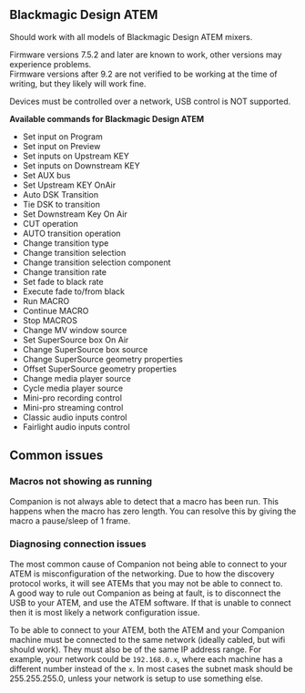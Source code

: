 ## Blackmagic Design ATEM

Should work with all models of Blackmagic Design ATEM mixers.

Firmware versions 7.5.2 and later are known to work, other versions may experience problems.  
Firmware versions after 9.2 are not verified to be working at the time of writing, but they likely will work fine.

Devices must be controlled over a network, USB control is NOT supported.

**Available commands for Blackmagic Design ATEM**

- Set input on Program
- Set input on Preview
- Set inputs on Upstream KEY
- Set inputs on Downstream KEY
- Set AUX bus
- Set Upstream KEY OnAir
- Auto DSK Transition
- Tie DSK to transition
- Set Downstream Key On Air
- CUT operation
- AUTO transition operation
- Change transition type
- Change transition selection
- Change transition selection component
- Change transition rate
- Set fade to black rate
- Execute fade to/from black
- Run MACRO
- Continue MACRO
- Stop MACROS
- Change MV window source
- Set SuperSource box On Air
- Change SuperSource box source
- Change SuperSource geometry properties
- Offset SuperSource geometry properties
- Change media player source
- Cycle media player source
- Mini-pro recording control
- Mini-pro streaming control
- Classic audio inputs control
- Fairlight audio inputs control

## Common issues

### Macros not showing as running

Companion is not always able to detect that a macro has been run. This happens when the macro has zero length.
You can resolve this by giving the macro a pause/sleep of 1 frame.

### Diagnosing connection issues

The most common cause of Companion not being able to connect to your ATEM is misconfiguration of the networking. Due to how the discovery protocol works, it will see ATEMs that you may not be able to connect to.  
A good way to rule out Companion as being at fault, is to disconnect the USB to your ATEM, and use the ATEM software. If that is unable to connect then it is most likely a network configuration issue.

To be able to connect to your ATEM, both the ATEM and your Companion machine must be connected to the same network (ideally cabled, but wifi should work). They must also be of the same IP address range. For example, your network could be `192.168.0.x`, where each machine has a different number instead of the `x`. In most cases the subnet mask should be 255.255.255.0, unless your network is setup to use something else.
